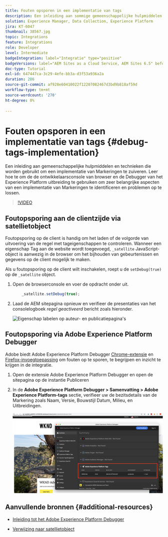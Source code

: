 ```yaml
---
title: Fouten opsporen in een implementatie van tags
description: Een inleiding aan sommige gemeenschappelijke hulpmiddelen en technieken om een implementatie van Markeringen te zuiveren. Leer hoe te om de de ontwikkelaarsconsole van browser en de Debugger van het Experience Platform uitbreiding te gebruiken om zeer belangrijke aspecten van een implementatie van Markeringen te identificeren en problemen op te lossen.
solution: Experience Manager, Data Collection, Experience Platform
jira: KT-6047
thumbnail: 38567.jpg
topic: Integrations
feature: Integrations
role: Developer
level: Intermediate
badgeIntegration: label="Integratie" type="positive"
badgeVersions: label="AEM Sites as a Cloud Service, AEM Sites 6.5" before-title="false"
doc-type: Tutorial
exl-id: 647447ca-3c29-4efe-bb3a-d3f53a936a2a
duration: 286
source-git-commit: af928e60410022f12207082467d3bd9b818af59d
workflow-type: tm+mt
source-wordcount: '270'
ht-degree: 0%

---
```


# Fouten opsporen in een implementatie van tags {#debug-tags-implementation}

Een inleiding aan gemeenschappelijke hulpmiddelen en technieken die worden gebruikt om een implementatie van Markeringen te zuiveren. Leer hoe te om de de ontwikkelaarsconsole van browser en de Debugger van het Experience Platform uitbreiding te gebruiken om zeer belangrijke aspecten van een implementatie van Markeringen te identificeren en problemen op te lossen.

>[!VIDEO](https://video.tv.adobe.com/v/38567?quality=12&learn=on)

## Foutopsporing aan de clientzijde via satellietobject

Foutopsporing op de client is handig om het laden of de volgorde van uitvoering van de regel met tageigenschappen te controleren. Wanneer een eigenschap Tag aan de website wordt toegevoegd, `_satellite` JavaScript-object is aanwezig in de browser om het bijhouden van gebeurtenissen en gegevens op de client mogelijk te maken.

Als u foutopsporing op de client wilt inschakelen, roept u de `setDebug(true)` op de `_satellite` object.

1. Open de browserconsole en voer de opdracht onder uit.

   ```javascript
       _satellite.setDebug(true);
   ```

1. Laad de AEM sitepagina opnieuw en verifieer de presentaties van het consolelogboek _regel geactiveerd_ bericht zoals hieronder.

   ![Eigenschap labelen op auteur- en publicatiepagina&#39;s](assets/satellite-object-debugging.png)

## Foutopsporing via Adobe Experience Platform Debugger

Adobe biedt Adobe Experience Platform Debugger [Chrome-extensie](https://chrome.google.com/webstore/detail/adobe-experience-platform/bfnnokhpnncpkdmbokanobigaccjkpob) en [Firefox-invoegtoepassing](https://addons.mozilla.org/en-US/firefox/addon/adobe-experience-platform-dbg/) om fouten op te sporen, te begrijpen en inzicht te krijgen in de integratie.

1. Open de extensie Adobe Experience Platform Debugger en open de sitepagina op de instantie Publiceren

1. In de **Adobe Experience Platform Debugger > Samenvatting > Adobe Experience Platform-tags** sectie, verifieer uw de bezitsdetails van de Markering zoals Naam, Versie, Bouwstijl Datum, Milieu, en Uitbreidingen.

   ![Eigenschappengegevens Adobe Experience Platform Debugger en label](assets/tag-property-details.png)

## Aanvullende bronnen {#additional-resources}

+ [Inleiding tot het Adobe Experience Platform Debugger](https://experienceleague.adobe.com/docs/platform-learn/data-collection/debugger/overview.html)

+ [Verwijzing naar satellietobject](https://experienceleague.adobe.com/docs/experience-platform/tags/client-side/satellite-object.html)
